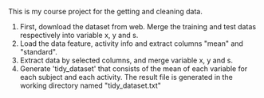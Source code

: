 This is my course project for the getting and cleaning data.

1. First, download the dataset from web. Merge the training and test datas respectively into variable x, y and s. 
2. Load the data feature, activity info and extract columns "mean" and "standard". 
3. Extract data by selected columns, and merge variable x, y and s. 
4. Generate 'tidy_dataset' that consists of the mean of each variable for each subject and each activity. The result file is generated in the working directory named "tidy_dataset.txt"
